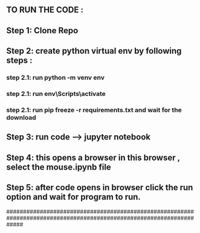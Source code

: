 <h2> TO RUN THE CODE : </h2>


<h2> Step 1:  Clone Repo </h2>
<h2> Step 2:  create python virtual env by following  steps : </h2>
<h3> step 2.1:   run python -m venv env  </h3>
<h3> step 2.1:  run env\Scripts\activate  </h3>
<h3> step 2.1:  run pip freeze -r requirements.txt  and wait for the download</h3>
<h2>Step 3: run code -->    jupyter notebook </h2>
<h2>Step 4: this opens a browser in this browser , select the mouse.ipynb file </h2>
<h2>Step 5: after code opens in browser click the run option and wait for program to run. </h2>


#####################################################################################################################

